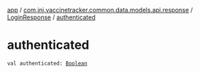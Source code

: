 [app](../../index.md) / [com.jnj.vaccinetracker.common.data.models.api.response](../index.md) / [LoginResponse](index.md) / [authenticated](./authenticated.md)

# authenticated

`val authenticated: `[`Boolean`](https://kotlinlang.org/api/latest/jvm/stdlib/kotlin/-boolean/index.html)
